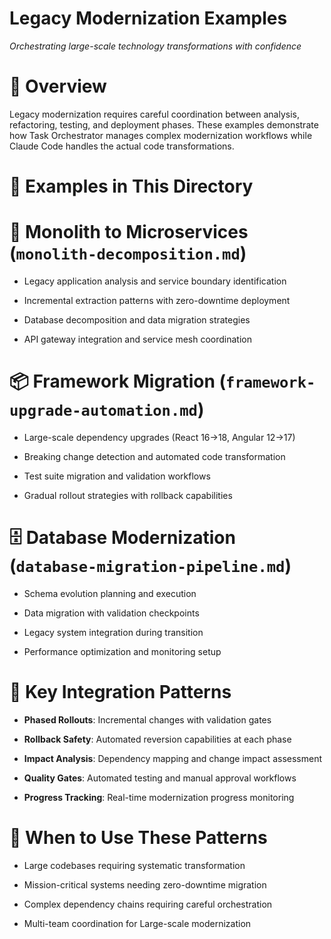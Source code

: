 

# Legacy Modernization Examples

*Orchestrating large-scale technology transformations with confidence*

#

# 🌟 Overview

Legacy modernization requires careful coordination between analysis, refactoring, testing, and deployment phases. These examples demonstrate how Task Orchestrator manages complex modernization workflows while Claude Code handles the actual code transformations.

#

# 📂 Examples in This Directory

#

#

# 🔄 **Monolith to Microservices** (`monolith-decomposition.md`)

- Legacy application analysis and service boundary identification

- Incremental extraction patterns with zero-downtime deployment

- Database decomposition and data migration strategies

- API gateway integration and service mesh coordination

#

#

# 📦 **Framework Migration** (`framework-upgrade-automation.md`)

- Large-scale dependency upgrades (React 16→18, Angular 12→17)

- Breaking change detection and automated code transformation

- Test suite migration and validation workflows

- Gradual rollout strategies with rollback capabilities

#

#

# 🗄️ **Database Modernization** (`database-migration-pipeline.md`)

- Schema evolution planning and execution

- Data migration with validation checkpoints

- Legacy system integration during transition

- Performance optimization and monitoring setup

#

# 🔗 Key Integration Patterns

- **Phased Rollouts**: Incremental changes with validation gates

- **Rollback Safety**: Automated reversion capabilities at each phase

- **Impact Analysis**: Dependency mapping and change impact assessment

- **Quality Gates**: Automated testing and manual approval workflows

- **Progress Tracking**: Real-time modernization progress monitoring

#

# 🎯 When to Use These Patterns

- Large codebases requiring systematic transformation

- Mission-critical systems needing zero-downtime migration

- Complex dependency chains requiring careful orchestration

- Multi-team coordination for Large-scale modernization

